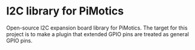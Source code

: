 # I2C library for PiMotics
Open-source I2C expansion board library for PiMotics. The target for this project is to make a plugin that extended GPIO pins are treated as general GPIO pins.


